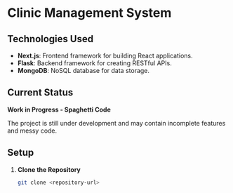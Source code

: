 # Clinic Management System

## Technologies Used

- **Next.js**: Frontend framework for building React applications.
- **Flask**: Backend framework for creating RESTful APIs.
- **MongoDB**: NoSQL database for data storage.

## Current Status

**Work in Progress - Spaghetti Code**

The project is still under development and may contain incomplete features and messy code. 

## Setup

1. **Clone the Repository**

   ```bash
   git clone <repository-url>
